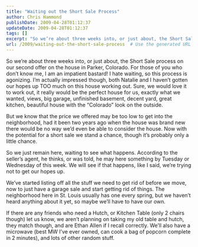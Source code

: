 ```yaml
---
title: "Waiting out the Short Sale Process"
author: Chris Hammond
publishDate: 2009-04-28T01:12:37
updateDate: 2009-04-28T01:12:37
tags: []
excerpt: "So we’re about three weeks into, or just about, the Short Sale process on our second offer on the house in Parker, Colorado. For those of you who don’t know me, I am an impatient bastard! I hate waiting, so this process is agonizing. I’m actually impressed though, both Natalie and I haven’t gotten our hopes up TOO much on this house working out. Sure, we would love it to work out, it really would be the perfect house for us, exactly what we wanted, views, big garage, unfinished basement, decent yard, great kitchen, beautiful house with the “Colorado” look on the outside.  But we know that the price we offered may be too low to get into the neighborhood, had it been two years ago when the house was brand new there would be no way we’d even be able to consider the house. Now with the potential for a short sale we stand a chance, though it’s probably only a little chance.   So we just remain here, waiting to see what happens. According to the seller’s agent, he thinks, or was told, he may here something by Tuesday or Wednesday of this week. We will see if that happens, like I said, we’re trying not to get our hopes up.  We’ve started listing off all the stuff we need to get rid of before we move, now to just have a garage sale and start getting rid of things. The neighborhood here in St. Louis usually has one every spring, but we haven’t heard anything about it yet, so maybe we’ll have to have our own.  If there are any friends who need a Hutch, or Kitchen Table (only 2 chairs though) let us know, we aren’t planning on taking my old table and hutch, they match though, and are Ethan Allen if I recall correctly. We’ll also have a microwave (best MW I’ve ever owned, can cook a bag of popcorn complete in 2 minutes), and lots of other random stuff."
url: /2009/waiting-out-the-short-sale-process  # Use the generated URL with year
---
```

<p>So we’re about three weeks into, or just about, the Short Sale process on our second offer on the house in Parker, Colorado. For those of you who don’t know me, I am an impatient bastard! I hate waiting, so this process is agonizing. I’m actually impressed though, both Natalie and I haven’t gotten our hopes up TOO much on this house working out. Sure, we would love it to work out, it really would be the perfect house for us, exactly what we wanted, views, big garage, unfinished basement, decent yard, great kitchen, beautiful house with the “Colorado” look on the outside.</p>  <p>But we know that the price we offered may be too low to get into the neighborhood, had it been two years ago when the house was brand new there would be no way we’d even be able to consider the house. Now with the potential for a short sale we stand a chance, though it’s probably only a little chance. </p>  <p>So we just remain here, waiting to see what happens. According to the seller’s agent, he thinks, or was told, he may here something by Tuesday or Wednesday of this week. We will see if that happens, like I said, we’re trying not to get our hopes up.</p>  <p>We’ve started listing off all the stuff we need to get rid of before we move, now to just have a garage sale and start getting rid of things. The neighborhood here in St. Louis usually has one every spring, but we haven’t heard anything about it yet, so maybe we’ll have to have our own.</p>  <p>If there are any friends who need a Hutch, or Kitchen Table (only 2 chairs though) let us know, we aren’t planning on taking my old table and hutch, they match though, and are Ethan Allen if I recall correctly. We’ll also have a microwave (best MW I’ve ever owned, can cook a bag of popcorn complete in 2 minutes), and lots of other random stuff.</p>

